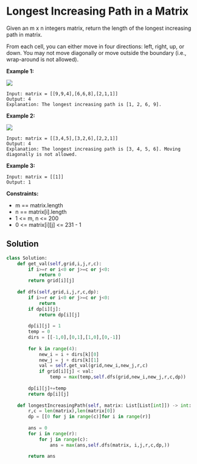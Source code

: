 <h1>Longest Increasing Path in a Matrix</h1>

<p>
Given an m x n integers matrix, return the length of the longest increasing path in matrix.

From each cell, you can either move in four directions: left, right, up, or down. You may not move diagonally or move outside the boundary (i.e., wrap-around is not allowed).

<b>Example 1:</b>

<img src="https://assets.leetcode.com/uploads/2021/01/05/grid1.jpg">

    Input: matrix = [[9,9,4],[6,6,8],[2,1,1]]
    Output: 4
    Explanation: The longest increasing path is [1, 2, 6, 9].
    
<b>Example 2:</b>

<img src="https://assets.leetcode.com/uploads/2021/01/27/tmp-grid.jpg">

    Input: matrix = [[3,4,5],[3,2,6],[2,2,1]]
    Output: 4
    Explanation: The longest increasing path is [3, 4, 5, 6]. Moving diagonally is not allowed.
    
<b>Example 3:</b>

    Input: matrix = [[1]]
    Output: 1

<b>Constraints:</b>

- m == matrix.length
- n == matrix[i].length
- 1 <= m, n <= 200
- 0 <= matrix[i][j] <= 231 - 1

<h2>Solution</h2>

```python
class Solution:
    def get_val(self,grid,i,j,r,c):
        if i>=r or i<0 or j>=c or j<0:
            return 0
        return grid[i][j]
    
    def dfs(self,grid,i,j,r,c,dp):
        if i>=r or i<0 or j>=c or j<0:
            return
        if dp[i][j]:
            return dp[i][j]
        
        dp[i][j] = 1
        temp = 0
        dirs = [[-1,0],[0,1],[1,0],[0,-1]]
        
        for k in range(4):
            new_i = i + dirs[k][0]
            new_j = j + dirs[k][1]
            val = self.get_val(grid,new_i,new_j,r,c)
            if grid[i][j] < val:
                temp = max(temp,self.dfs(grid,new_i,new_j,r,c,dp))
       
        dp[i][j]+=temp 
        return dp[i][j]
        
    def longestIncreasingPath(self, matrix: List[List[int]]) -> int:
        r,c = len(matrix),len(matrix[0])
        dp = [[0 for j in range(c)]for i in range(r)]
        
        ans = 0
        for i in range(r):
            for j in range(c):
                ans = max(ans,self.dfs(matrix, i,j,r,c,dp,))
        
        return ans
```
